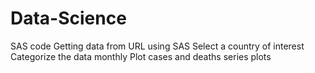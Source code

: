 # Data-Science
SAS code 
Getting data from URL using SAS
Select a country of interest
Categorize the data monthly
Plot cases and deaths series plots 
